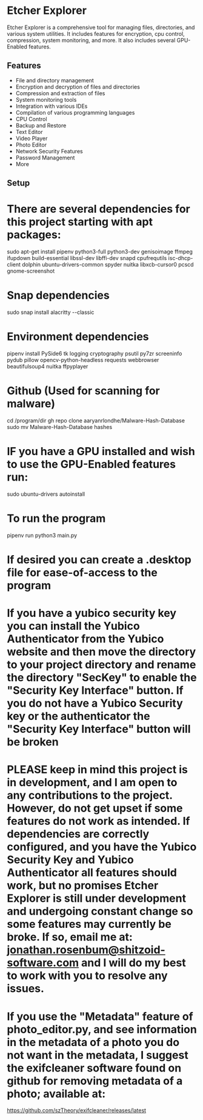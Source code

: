 # Etcher Explorer

Etcher Explorer is a comprehensive tool for managing files, directories, and various system utilities. It includes features for encryption, cpu control, compression, system monitoring, and more. It also includes several GPU-Enabled features.

## Features

- File and directory management
- Encryption and decryption of files and directories
- Compression and extraction of files
- System monitoring tools
- Integration with various IDEs
- Compilation of various programming languages
- CPU Control
- Backup and Restore
- Text Editor
- Video Player
- Photo Editor
- Network Security Features
- Password Management 
- More

## Setup
# There are several dependencies for this project starting with apt packages:
sudo apt-get install pipenv python3-full python3-dev genisoimage ffmpeg ifupdown build-essential libssl-dev libffi-dev snapd cpufrequtils isc-dhcp-client dolphin ubuntu-drivers-common spyder nuitka libxcb-cursor0 pcscd gnome-screenshot

# Snap dependencies
sudo snap install alacritty --classic

# Environment dependencies
pipenv install PySide6 tk logging cryptography psutil py7zr screeninfo pydub pillow opencv-python-headless requests webbrowser beautifulsoup4 nuitka ffpyplayer

# Github (Used for scanning for malware)
cd /program/dir
gh repo clone aaryanrlondhe/Malware-Hash-Database
sudo mv Malware-Hash-Database hashes 

# IF you have a GPU installed and wish to use the GPU-Enabled features run:
sudo ubuntu-drivers autoinstall

# To run the program
pipenv run python3 main.py

# If desired you can create a .desktop file for ease-of-access to the program
# If you have a yubico security key you can install the Yubico Authenticator from the Yubico website and then move the directory to your project directory and rename the directory "SecKey" to enable the "Security Key Interface" button. If you do not have a Yubico Security key or the authenticator the "Security Key Interface" button will be broken

# PLEASE keep in mind this project is in development, and I am open to any contributions to the project. However, do not get upset if some features do not work as intended. If dependencies are correctly configured, and you have the Yubico Security Key and Yubico Authenticator all features should work, but no promises Etcher Explorer is still under development and undergoing constant change so some features may currently be broke. If so, email me at: jonathan.rosenbum@shitzoid-software.com and I will do my best to work with you to resolve any issues.

# If you use the "Metadata" feature of photo_editor.py, and see information in the metadata of a photo you do not want in the metadata, I suggest the exifcleaner software found on github for removing metadata of a photo; available at:
https://github.com/szTheory/exifcleaner/releases/latest

